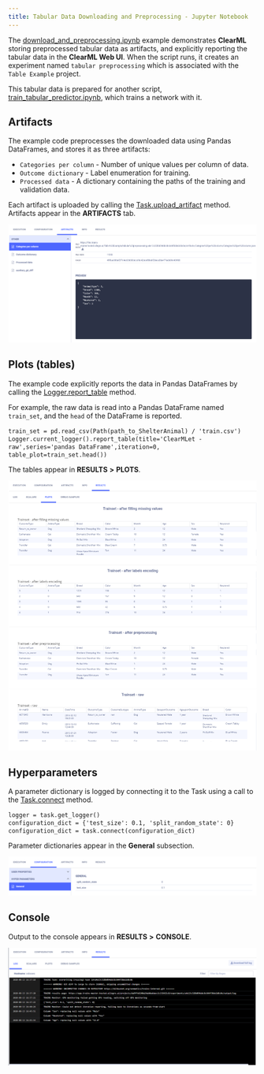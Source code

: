 ```yaml
---
title: Tabular Data Downloading and Preprocessing - Jupyter Notebook
---
```


The [download_and_preprocessing.ipynb](https://github.com/allegroai/clearml/blob/master/examples/frameworks/pytorch/notebooks/table/download_and_preprocessing.ipynb) example demonstrates **ClearML** storing preprocessed tabular data as artifacts, and explicitly reporting the tabular data in the **ClearML Web UI**. When the script runs, it creates an experiment named `tabular preprocessing` which is associated with the `Table Example` project.

This tabular data is prepared for another script, [train_tabular_predictor.ipynb](https://github.com/allegroai/clearml/blob/master/examples/frameworks/pytorch/notebooks/table/train_tabular_predictor.ipynb), which trains a network with it. 

## Artifacts

The example code preprocesses the downloaded data using Pandas DataFrames, and stores it as three artifacts:

* `Categories per column` - Number of unique values per column of data.
* `Outcome dictionary` - Label enumeration for training.
* `Processed data` - A dictionary containing the paths of the training and validation data.

Each artifact is uploaded by calling the [Task.upload_artifact](../../../../../references/sdk/task.md#upload_artifact) 
method. Artifacts appear in the **ARTIFACTS** tab.

![image](../../../../../img/download_and_preprocessing_02.png)

## Plots (tables)

The example code explicitly reports the data in Pandas DataFrames by calling the [Logger.report_table](../../../../../references/sdk/logger.md#report_table)
method.

For example, the raw data is read into a Pandas DataFrame named `train_set`, and the `head` of the DataFrame is reported.

    train_set = pd.read_csv(Path(path_to_ShelterAnimal) / 'train.csv')
    Logger.current_logger().report_table(title='ClearMLet - raw',series='pandas DataFrame',iteration=0, table_plot=train_set.head())
    
The tables appear in **RESULTS** **>** **PLOTS**.    

![image](../../../../../img/download_and_preprocessing_07.png)

## Hyperparameters

A parameter dictionary is logged by connecting it to the Task using a call to the [Task.connect](../../../../../references/sdk/task.md#connect) 
method.

    logger = task.get_logger()
    configuration_dict = {'test_size': 0.1, 'split_random_state': 0}
    configuration_dict = task.connect(configuration_dict)
    
Parameter dictionaries appear in the **General** subsection.    

![image](../../../../../img/download_and_preprocessing_01.png)

## Console

Output to the console appears in **RESULTS** **>** **CONSOLE**.

![image](../../../../../img/download_and_preprocessing_06.png)